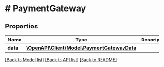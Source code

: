 # # PaymentGateway

## Properties

Name | Type | Description | Notes
------------ | ------------- | ------------- | -------------
**data** | [**\OpenAPI\Client\Model\PaymentGatewayData**](PaymentGatewayData.md) |  |

[[Back to Model list]](../../README.md#models) [[Back to API list]](../../README.md#endpoints) [[Back to README]](../../README.md)
